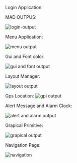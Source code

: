 Login Application:

MAD OUTPUS:

![login-output](https://user-images.githubusercontent.com/115597780/204454893-e205a245-be47-4268-9296-ab446df9ba4a.png)


Menu Application:

![menu output](https://user-images.githubusercontent.com/115597780/204454972-c229ce76-5e98-4816-bc20-cbaae52591aa.png)


Gui and Font color:

![gui and font output](https://user-images.githubusercontent.com/115597780/204455051-7e2d633b-feac-49da-a49b-b5325ff23c85.png)


Layout Manager:

![layout output](https://user-images.githubusercontent.com/115597780/204455109-ab36b12c-462f-467a-b390-1b3308d92c9a.png)


Gps Location:
![gpi output](https://user-images.githubusercontent.com/115597780/204455171-aa8e4584-8b3c-49e2-815c-8e0285d5ecc3.png)


Alert Message and Alarm Clock:

![alert and alarm output](https://user-images.githubusercontent.com/115597780/204455545-4610c1af-f3db-4902-9e28-0c10357263de.png)


Grapical Primitive:

![grapical output](https://user-images.githubusercontent.com/115597780/204455644-e54eaeac-e068-4be0-b841-29f4c72fd80f.png)


Navigation Page:

![navigation](https://user-images.githubusercontent.com/115597780/204455678-bb441737-9df0-4056-b775-0535a447a245.png)

